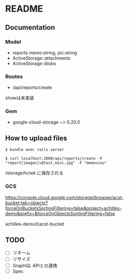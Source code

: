 # README

## Documentation

### Model

- reports memo:string, pic:string
- ActiveStorage::attachments
- ActiveStorage::blobs

### Routes

- /api/reports/create

showは未実装

### Gem

- google-cloud-storage ~> 0.20.0

## How to upload files

`$ bundle exec rails server`

`$ curl localhost:3000/api/reports/create -F "report[images]=@test_mini.jpg" -F "memo=inu"`

/storage/tx/wk に保存される

### GCS

<https://console.cloud.google.com/storage/browser/acst-bucket;tab=objects?forceOnBucketsSortingFiltering=false&project=achilles-demo&prefix=&forceOnObjectsSortingFiltering=false>

achilles-demoのacst-bucket

## TODO

- [ ] リネーム
- [ ] リサイズ
- [ ] GraphQL APIとの連携
- [ ] Spec
